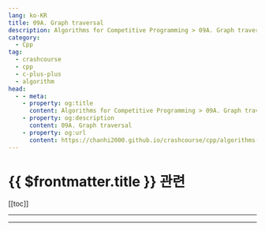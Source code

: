 ```yaml
---
lang: ko-KR
title: 09A. Graph traversal
description: Algorithms for Competitive Programming > 09A. Graph traversal
category:
  - Cpp
tag: 
  - crashcourse
  - cpp
  - c-plus-plus
  - algorithm
head:
  - - meta:
    - property: og:title
      content: Algorithms for Competitive Programming > 09A. Graph traversal
    - property: og:description
      content: 09A. Graph traversal
    - property: og:url
      content: https://chanhi2000.github.io/crashcourse/cpp/algorithms-for-competitive-programming/09-graphs/09A.html
---
```


# {{ $frontmatter.title }} 관련

[[toc]]

---

---

<TagLinks />